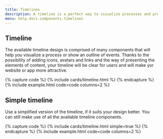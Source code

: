 ```yaml
---
title: Timelines
description: A timeline is a perfect way to visualize processes and projects, as it's easy to read and attractive for users. You can use it to give an overview of events, present an agenda or point out important points in time.
menu: help.docs.components.timelines
---
```



## Timeline

The available timeline design is comprised of many components that will help you visualize a process or show an outline of events. Thanks to the possibility of adding icons, avatars and links and the way of presenting the elements of content, your timeline will be clear for users and will make yor website or app more attractive.

{% capture code %}
{% include cards/timeline.html %}
{% endcapture %}
{% include example.html code=code columns=2 %}


## Simple timeline

Use a simplified version of the timeline, if it suits your design better. You can still make use of all the available timeline components.

{% capture code %}
{% include cards/timeline.html simple=true %}
{% endcapture %}
{% include example.html code=code columns=2  %}
